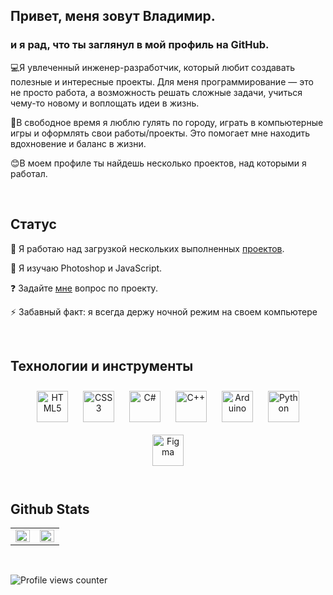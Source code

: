 ## Привет, меня зовут Владимир.  
  



### и я рад, что ты заглянул в мой профиль на GitHub.  
💻Я увлеченный инженер-разработчик, который любит создавать полезные и интересные проекты. Для меня программирование — это не просто работа, а возможность решать сложные задачи, учиться чему-то новому и воплощать идеи в жизнь. 

🌟В свободное время я люблю гулять по городу, играть в компьютерные игры и оформлять свои работы/проекты. Это помогает мне находить вдохновение и баланс в жизни.

😊В моем профиле ты найдешь несколько проектов, над которыми я работал.  
  

<br/>  


## Статус  
<div align="left">  

  🔭 Я работаю над загрузкой нескольких выполненных [проектов](https://github.com/pannax?tab=projects).  
  

  🌱 Я изучаю Photoshop и JavaScript.  
  

  ❓ Задайте [мне](https://github.com/pannax) вопрос по проекту.  
  

  ⚡ Забавный факт: я всегда держу ночной режим на своем компьютере   


</div>  



</td></tr></table>  

<br/>  


## Технологии и инструменты  
<div align="center">  
<a href="https://en.wikipedia.org/wiki/HTML5" target="_blank"><img style="margin: 10px" src="https://profilinator.rishav.dev/skills-assets/html5-original-wordmark.svg" alt="HTML5" height="50" /></a>  
<a href="https://www.w3schools.com/css/" target="_blank"><img style="margin: 10px" src="https://profilinator.rishav.dev/skills-assets/css3-original-wordmark.svg" alt="CSS3" height="50" /></a>  
<a href="https://docs.microsoft.com/en-us/dotnet/csharp/" target="_blank"><img style="margin: 10px" src="https://profilinator.rishav.dev/skills-assets/csharp-original.svg" alt="C#" height="50" /></a>  
<a href="https://www.cplusplus.com/" target="_blank"><img style="margin: 10px" src="https://profilinator.rishav.dev/skills-assets/cplusplus-original.svg" alt="C++" height="50" /></a>  
<a href="https://www.arduino.cc/" target="_blank"><img style="margin: 10px" src="https://profilinator.rishav.dev/skills-assets/arduino.png" alt="Arduino" height="50" /></a>  
<a href="https://www.python.org/" target="_blank"><img style="margin: 10px" src="https://profilinator.rishav.dev/skills-assets/python-original.svg" alt="Python" height="50" /></a>  
<a href="https://www.figma.com/" target="_blank"><img style="margin: 10px" src="https://profilinator.rishav.dev/skills-assets/figma-icon.svg" alt="Figma" height="50" /></a>  
</div>  

<br/>  


## Github Stats  
<table><tr><td valign="top" width="50%">

<img src="https://github-readme-stats.vercel.app/api?username=pannax&show_icons=true&count_private=true&hide_border=true" align="left" style="width: 100%" />

</td><td valign="top" width="50%">

<img src="https://github-readme-stats.vercel.app/api/top-langs/?username=pannax&hide_border=true&layout=compact" align="left" style="width: 100%" />

</td></tr></table>  

<br/>  

![Profile views counter](https://komarev.com/ghpvc/?username=pannax&&style=flat-square)  

<br />
